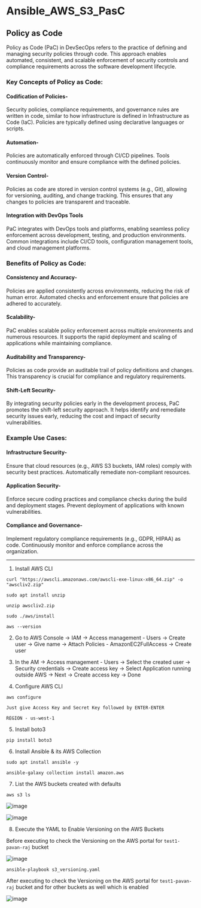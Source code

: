# Ansible_AWS_S3_PasC

## Policy as Code

Policy as Code (PaC) in DevSecOps refers to the practice of defining and managing security policies through code. This approach enables automated, consistent, and scalable enforcement of security controls and compliance requirements across the software development lifecycle. 

### Key Concepts of Policy as Code:

#### Codification of Policies-
Security policies, compliance requirements, and governance rules are written in code, similar to how infrastructure is defined in Infrastructure as Code (IaC).
Policies are typically defined using declarative languages or scripts.

#### Automation-
Policies are automatically enforced through CI/CD pipelines.
Tools continuously monitor and ensure compliance with the defined policies.

#### Version Control-
Policies as code are stored in version control systems (e.g., Git), allowing for versioning, auditing, and change tracking.
This ensures that any changes to policies are transparent and traceable.

#### Integration with DevOps Tools
PaC integrates with DevOps tools and platforms, enabling seamless policy enforcement across development, testing, and production environments.
Common integrations include CI/CD tools, configuration management tools, and cloud management platforms.

### Benefits of Policy as Code:

#### Consistency and Accuracy-
Policies are applied consistently across environments, reducing the risk of human error.
Automated checks and enforcement ensure that policies are adhered to accurately.

#### Scalability-
PaC enables scalable policy enforcement across multiple environments and numerous resources.
It supports the rapid deployment and scaling of applications while maintaining compliance.

#### Auditability and Transparency-
Policies as code provide an auditable trail of policy definitions and changes.
This transparency is crucial for compliance and regulatory requirements.

#### Shift-Left Security-
By integrating security policies early in the development process, PaC promotes the shift-left security approach.
It helps identify and remediate security issues early, reducing the cost and impact of security vulnerabilities.

### Example Use Cases:

#### Infrastructure Security-
Ensure that cloud resources (e.g., AWS S3 buckets, IAM roles) comply with security best practices.
Automatically remediate non-compliant resources.

#### Application Security-
Enforce secure coding practices and compliance checks during the build and deployment stages.
Prevent deployment of applications with known vulnerabilities.

#### Compliance and Governance-
Implement regulatory compliance requirements (e.g., GDPR, HIPAA) as code.
Continuously monitor and enforce compliance across the organization.

----

1. Install AWS CLI
```
curl "https://awscli.amazonaws.com/awscli-exe-linux-x86_64.zip" -o "awscliv2.zip"

sudo apt install unzip

unzip awscliv2.zip

sudo ./aws/install

aws --version
```


2. Go to AWS Console -> IAM -> Access management - Users -> Create user -> Give name -> Attach Policies - AmazonEC2FullAccess -> Create user


3. In the AM -> Access management - Users -> Select the created user -> Security credentials -> Create access key -> Select Application running outside AWS -> Next -> Create access key -> Done 


4. Configure AWS CLI
```
aws configure
```
`Just give Access Key and Secret Key followed by ENTER-ENTER`

`REGION - us-west-1`


5. Install boto3

```
pip install boto3
```

6. Install Ansible & its AWS Collection
```
sudo apt install ansible -y
```
```
ansible-galaxy collection install amazon.aws
```

7. List the AWS buckets created with defaults
```
aws s3 ls
```
![image](https://github.com/user-attachments/assets/5841c16f-8b7c-4741-82d5-db85079b475c)

![image](https://github.com/user-attachments/assets/4af6af00-8e19-4e07-9f8b-59cc04ce4df4)


8. Execute the YAML to Enable Versioning on the AWS Buckets

Before executing to check the Versioning on the AWS portal for `test1-pavan-raj` bucket

![image](https://github.com/user-attachments/assets/7f586a70-8aa5-4ab2-9639-d029dcfdacd6)

```
ansible-playbook s3_versioning.yaml
```
After executing to check the Versioning on the AWS portal for `test1-pavan-raj` bucket and for other buckets as well which is enabled 

![image](https://github.com/user-attachments/assets/76b479cd-cbfb-4114-aa57-d522fcc43273)
